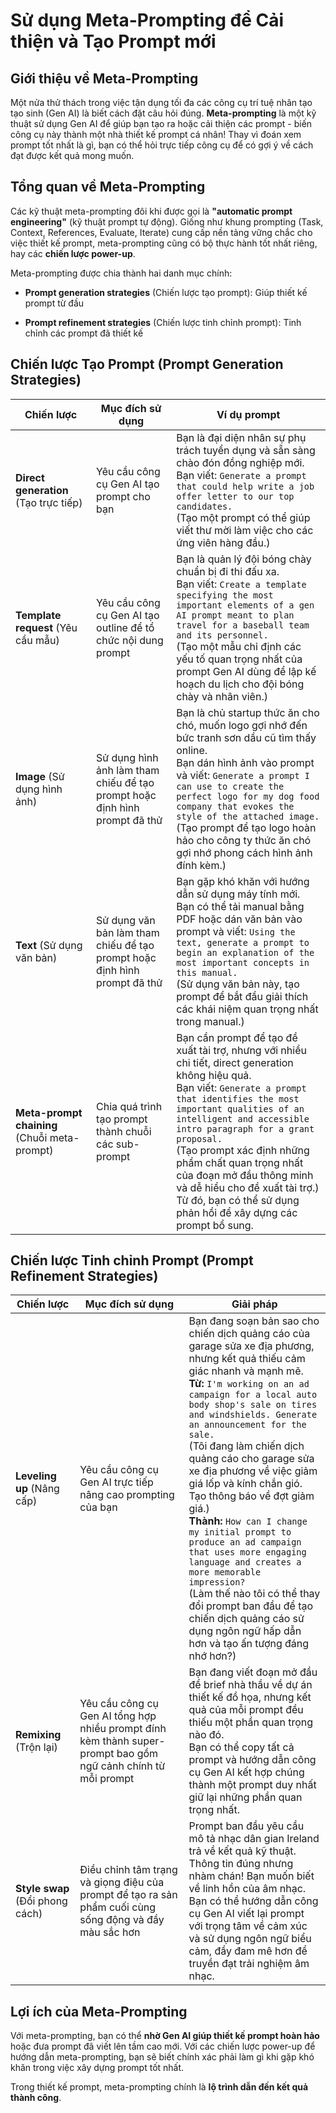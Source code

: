 # Sử dụng Meta-Prompting để Cải thiện và Tạo Prompt mới

## Giới thiệu về Meta-Prompting

Một nửa thử thách trong việc tận dụng tối đa các công cụ trí tuệ nhân tạo tạo sinh (Gen AI) là biết cách đặt câu hỏi đúng. **Meta-prompting** là một kỹ thuật sử dụng Gen AI để giúp bạn tạo ra hoặc cải thiện các prompt - biến công cụ này thành một nhà thiết kế prompt cá nhân! Thay vì đoán xem prompt tốt nhất là gì, bạn có thể hỏi trực tiếp công cụ để có gợi ý về cách đạt được kết quả mong muốn.

## Tổng quan về Meta-Prompting

Các kỹ thuật meta-prompting đôi khi được gọi là **"automatic prompt engineering"** (kỹ thuật prompt tự động). Giống như khung prompting (Task, Context, References, Evaluate, Iterate) cung cấp nền tảng vững chắc cho việc thiết kế prompt, meta-prompting cũng có bộ thực hành tốt nhất riêng, hay các **chiến lược power-up**.

Meta-prompting được chia thành hai danh mục chính:

- **Prompt generation strategies** (Chiến lược tạo prompt): Giúp thiết kế prompt từ đầu
    
- **Prompt refinement strategies** (Chiến lược tinh chỉnh prompt): Tinh chỉnh các prompt đã thiết kế
    

## Chiến lược Tạo Prompt (Prompt Generation Strategies)

|Chiến lược|Mục đích sử dụng|Ví dụ prompt|
|---|---|---|
|**Direct generation** (Tạo trực tiếp)|Yêu cầu công cụ Gen AI tạo prompt cho bạn|Bạn là đại diện nhân sự phụ trách tuyển dụng và sẵn sàng chào đón đồng nghiệp mới.  <br>Bạn viết: `Generate a prompt that could help write a job offer letter to our top candidates.`  <br>(Tạo một prompt có thể giúp viết thư mời làm việc cho các ứng viên hàng đầu.)|
|**Template request** (Yêu cầu mẫu)|Yêu cầu công cụ Gen AI tạo outline để tổ chức nội dung prompt|Bạn là quản lý đội bóng chày chuẩn bị đi thi đấu xa.  <br>Bạn viết: `Create a template specifying the most important elements of a gen AI prompt meant to plan travel for a baseball team and its personnel.`  <br>(Tạo một mẫu chỉ định các yếu tố quan trọng nhất của prompt Gen AI dùng để lập kế hoạch du lịch cho đội bóng chày và nhân viên.)|
|**Image** (Sử dụng hình ảnh)|Sử dụng hình ảnh làm tham chiếu để tạo prompt hoặc định hình prompt đã thử|Bạn là chủ startup thức ăn cho chó, muốn logo gợi nhớ đến bức tranh sơn dầu cũ tìm thấy online.  <br>Bạn dán hình ảnh vào prompt và viết: `Generate a prompt I can use to create the perfect logo for my dog food company that evokes the style of the attached image.`  <br>(Tạo prompt để tạo logo hoàn hảo cho công ty thức ăn chó gợi nhớ phong cách hình ảnh đính kèm.)|
|**Text** (Sử dụng văn bản)|Sử dụng văn bản làm tham chiếu để tạo prompt hoặc định hình prompt đã thử|Bạn gặp khó khăn với hướng dẫn sử dụng máy tính mới.  <br>Bạn có thể tải manual bằng PDF hoặc dán văn bản vào prompt và viết: `Using the text, generate a prompt to begin an explanation of the most important concepts in this manual.`  <br>(Sử dụng văn bản này, tạo prompt để bắt đầu giải thích các khái niệm quan trọng nhất trong manual.)|
|**Meta-prompt chaining** (Chuỗi meta-prompt)|Chia quá trình tạo prompt thành chuỗi các sub-prompt|Bạn cần prompt để tạo đề xuất tài trợ, nhưng với nhiều chi tiết, direct generation không hiệu quả.  <br>Bạn viết: `Generate a prompt that identifies the most important qualities of an intelligent and accessible intro paragraph for a grant proposal.`  <br>(Tạo prompt xác định những phẩm chất quan trọng nhất của đoạn mở đầu thông minh và dễ hiểu cho đề xuất tài trợ.)  <br>Từ đó, bạn có thể sử dụng phản hồi để xây dựng các prompt bổ sung.|

## Chiến lược Tinh chỉnh Prompt (Prompt Refinement Strategies)

|Chiến lược|Mục đích sử dụng|Giải pháp|
|---|---|---|
|**Leveling up** (Nâng cấp)|Yêu cầu công cụ Gen AI trực tiếp nâng cao prompting của bạn|Bạn đang soạn bản sao cho chiến dịch quảng cáo của garage sửa xe địa phương, nhưng kết quả thiếu cảm giác nhanh và mạnh mẽ.  <br>**Từ:** `I'm working on an ad campaign for a local auto body shop's sale on tires and windshields. Generate an announcement for the sale.`  <br>(Tôi đang làm chiến dịch quảng cáo cho garage sửa xe địa phương về việc giảm giá lốp và kính chắn gió. Tạo thông báo về đợt giảm giá.)  <br>**Thành:** `How can I change my initial prompt to produce an ad campaign that uses more engaging language and creates a more memorable impression?`  <br>(Làm thế nào tôi có thể thay đổi prompt ban đầu để tạo chiến dịch quảng cáo sử dụng ngôn ngữ hấp dẫn hơn và tạo ấn tượng đáng nhớ hơn?)|
|**Remixing** (Trộn lại)|Yêu cầu công cụ Gen AI tổng hợp nhiều prompt đính kèm thành super-prompt bao gồm ngữ cảnh chính từ mỗi prompt|Bạn đang viết đoạn mở đầu để brief nhà thầu về dự án thiết kế đồ họa, nhưng kết quả của mỗi prompt đều thiếu một phần quan trọng nào đó.  <br>Bạn có thể copy tất cả prompt và hướng dẫn công cụ Gen AI kết hợp chúng thành một prompt duy nhất giữ lại những phần quan trọng nhất.|
|**Style swap** (Đổi phong cách)|Điều chỉnh tâm trạng và giọng điệu của prompt để tạo ra sản phẩm cuối cùng sống động và đầy màu sắc hơn|Prompt ban đầu yêu cầu mô tả nhạc dân gian Ireland trả về kết quả kỹ thuật. Thông tin đúng nhưng nhàm chán! Bạn muốn biết về linh hồn của âm nhạc.  <br>Bạn có thể hướng dẫn công cụ Gen AI viết lại prompt với trọng tâm về cảm xúc và sử dụng ngôn ngữ biểu cảm, đầy đam mê hơn để truyền đạt trải nghiệm âm nhạc.|

## Lợi ích của Meta-Prompting

Với meta-prompting, bạn có thể **nhờ Gen AI giúp thiết kế prompt hoàn hảo** hoặc đưa prompt đã viết lên tầm cao mới. Với các chiến lược power-up để hướng dẫn meta-prompting, bạn sẽ biết chính xác phải làm gì khi gặp khó khăn trong việc xây dựng prompt tốt nhất.

Trong thiết kế prompt, meta-prompting chính là **lộ trình dẫn đến kết quả thành công**.